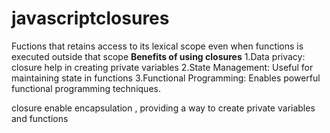 # javascriptclosures
Fuctions that retains access to its lexical scope even when functions is executed outside that scope
**Benefits of using closures**
1.Data privacy: closure help in creating private variables
2.State Management: Useful for maintaining state in functions
3.Functional Programming: Enables powerful functional programming techniques.


closure enable encapsulation , providing a way to create private variables and functions
